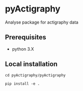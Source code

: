 # pyActigraphy
Analyse package for actigraphy data



## Prerequisites

- python 3.X

## Local installation

`cd pyActigraphy/pyActigraphy`

`pip install -e .`
